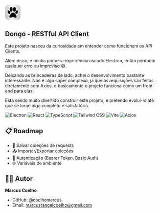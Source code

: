 ### <img src="./assets/icon.png" width="50" height="50">

## Dongo - RESTful API Client

Este projeto nasceu da curiosidade em entender como funcionam os API Clients.

Além disso, é minha primeira experiência usando Electron, então perdoem qualquer erro ou improviso 😅.

Deixando as brincadeiras de lado, achei o desenvolvimento bastante interessante. Não é algo super complexo, já que as requisições são feitas diretamente com Axios, e basicamente o projeto funciona como um front-end para elas.

Está sendo muito divertido construir este projeto, e pretendo evoluí-lo até que se torne algo completo e satisfatório.

  <p>
    <img alt="Electron" src="https://img.shields.io/badge/-Electron-47848F?style=plastic&logo=electron&logoColor=white" />
    <img alt="React" src="https://img.shields.io/badge/-React-61DAFB?style=plastic&logo=react&logoColor=black" />
    <img alt="TypeScript" src="https://img.shields.io/badge/-TypeScript-3178C6?style=plastic&logo=typescript&logoColor=white" />
    <img alt="Tailwind CSS" src="https://img.shields.io/badge/-Tailwind%20CSS-06B6D4?style=plastic&logo=tailwindcss&logoColor=white" />
    <img alt="Vite" src="https://img.shields.io/badge/-Vite-646CFF?style=plastic&logo=vite&logoColor=white" />
    <img alt="Axios" src="https://img.shields.io/badge/-Axios-5A29E4?style=plastic&logo=axios&logoColor=white" />
  </p>

## 📋 Roadmap

- 💾 Salvar coleções de requests
- 📤 Importar/Exportar coleções
- 🔐 Autenticação (Bearer Token, Basic Auth)
- 🌐 Variáveis de ambiente

## 👨‍💻 Autor

**Marcus Coelho**

- GitHub: [@coelhomarcus](https://github.com/coelhomarcus)
- Email: marcusrangelcoelho@gmail.com
